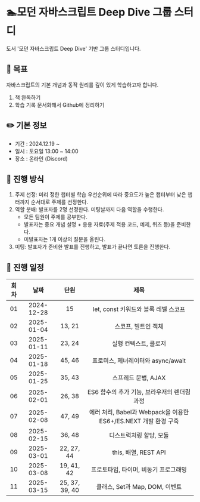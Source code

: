 # 🏊모던 자바스크립트 Deep Dive 그룹 스터디

도서 '모던 자바스크립트 Deep Dive' 기반 그룹 스터디입니다.

## 🎯 목표

자바스크립트의 기본 개념과 동작 원리를 깊이 있게 학습하고자 합니다.

 1. 책 완독하기
 2. 학습 기록 문서화해서 Github에 정리하기

## ✏️ 기본 정보

- 기간 : 2024.12.19 ~
- 일시 : 토요일 13:00 ~ 14:00
- 장소 : 온라인 (Discord)

## 🔄 진행 방식

 1. 주제 선정: 미리 정한 챕터별 학습 우선순위에 따라 중요도가 높은 챕터부터 낮은 챕터까지 순서대로 주제를 선정한다.
 2. 역할 분배: 발표자를 2명 선정한다. 미팅날까지 다음 역할을 수행한다.
    - 모든 팀원이 주제를 공부한다.
    - 발표자는 중요 개념 설명 + 응용 자료(주제 적용 코드, 예제, 퀴즈 등)을 준비한다.
    - 미발표자는 1개 이상의 질문을 올린다.
 3. 미팅: 발표자가 준비한 발표를 진행하고, 발표가 끝나면 토론을 진행한다.

## 📆 진행 일정

| 회차 | 날짜 | 단원 | 제목 |
|:--:|:------:|:------:|:------:|
| 01 | 2024-12-28 | 15 | let, const 키워드와 블록 레벨 스코프 |
| 02 | 2025-01-04 | 13, 21 | 스코프, 빌트인 객체  |
| 03 | 2025-01-11 | 23, 24 | 실행 컨텍스트, 클로저 |
| 04 | 2025-01-18 | 45, 46 | 프로미스, 제너레이터와 async/await |
| 05 | 2025-01-25 | 35, 43 | 스프레드 문법, AJAX |
| 06 | 2025-02-01 | 26, 38 | ES6 함수의 추가 기능, 브라우저의 렌더링 과정 |
| 07 | 2025-02-08 | 47, 49 | 에러 처리, Babel과 Webpack을 이용한 ES6+/ES.NEXT 개발 환경 구축 |
| 08 | 2025-02-15 | 36, 48 | 디스트럭처링 할당, 모듈 |
| 09 | 2025-03-01 | 22, 27, 44 | this, 배열, REST API |
| 10 | 2025-03-08 | 19, 41, 42 | 프로토타입, 타이머, 비동기 프로그래밍 |
| 11 | 2025-03-15 | 25, 37, 39, 40 | 클래스, Set과 Map, DOM, 이벤트 |

